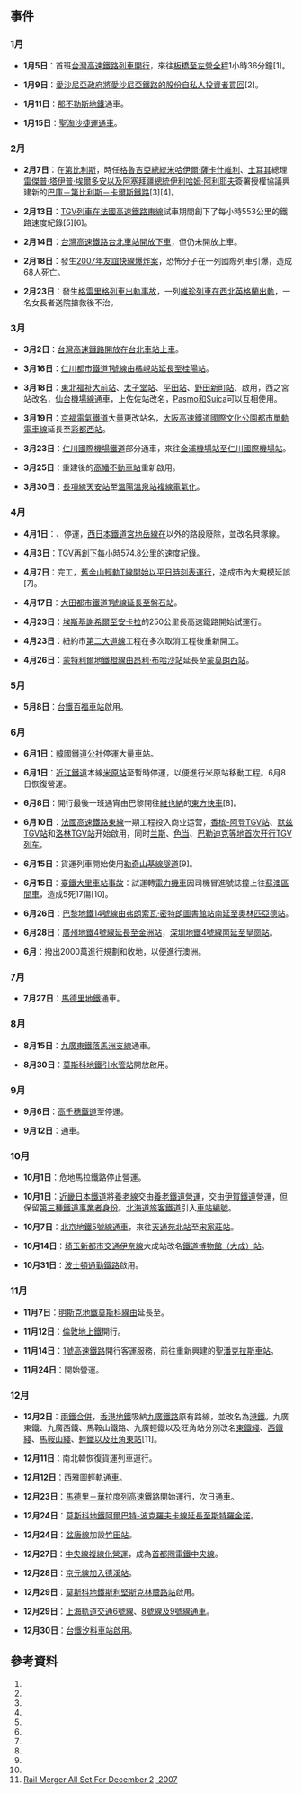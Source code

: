 ## 事件

### 1月

  - **1月5日**：首班[台灣高速鐵路列車開行](https://zh.wikipedia.org/wiki/台灣高速鐵路 "wikilink")，來往[板橋至](https://zh.wikipedia.org/wiki/板橋車站_\(臺灣\) "wikilink")[左營全程](https://zh.wikipedia.org/wiki/新左營車站 "wikilink")1小時36分鐘\[1\]。

  - **1月9日**：[愛沙尼亞政府將](https://zh.wikipedia.org/wiki/愛沙尼亞 "wikilink")[愛沙尼亞鐵路的股份自私人投資者買回](https://zh.wikipedia.org/wiki/愛沙尼亞鐵路 "wikilink")\[2\]。

  - **1月11日**：[那不勒斯地鐵](https://zh.wikipedia.org/wiki/那不勒斯地鐵 "wikilink")通車。

  - **1月15日**：[聖淘沙捷運通車](https://zh.wikipedia.org/wiki/聖淘沙捷運 "wikilink")。

### 2月

  - **2月7日**：在[第比利斯](../Page/第比利斯.md "wikilink")，時任[格魯吉亞](https://zh.wikipedia.org/wiki/格魯吉亞 "wikilink")[總統](../Page/格魯吉亞總統.md "wikilink")[米哈伊爾·薩卡什維利](../Page/米哈伊爾·薩卡什維利.md "wikilink")、[土耳其](../Page/土耳其.md "wikilink")總理[雷傑普·塔伊普·埃爾多安以及](https://zh.wikipedia.org/wiki/雷傑普·塔伊普·埃爾多安 "wikilink")[阿塞拜疆](../Page/阿塞拜疆.md "wikilink")[總統](https://zh.wikipedia.org/wiki/阿塞拜疆總統 "wikilink")[伊利哈姆·阿利耶夫](../Page/伊利哈姆·阿利耶夫.md "wikilink")簽署授權協議興建新的[巴庫－第比利斯－卡爾斯鐵路](../Page/巴庫－第比利斯－卡爾斯鐵路.md "wikilink")\[3\]\[4\]。

  - **2月13日**：[TGV列車在](https://zh.wikipedia.org/wiki/TGV "wikilink")[法國高速鐵路東線](../Page/法國高速鐵路東線.md "wikilink")試車期間創下了每小時553公里的鐵路速度紀錄\[5\]\[6\]。

  - **2月14日**：[台灣高速鐵路](https://zh.wikipedia.org/wiki/台灣高速鐵路 "wikilink")[台北車站開放下車](https://zh.wikipedia.org/wiki/台北車站 "wikilink")，但仍未開放上車。

  - **2月18日**：發生[2007年友誼快線爆炸案](../Page/2007年友誼快線爆炸案.md "wikilink")，恐怖分子在一列國際列車引爆，造成68人死亡。

  - **2月23日**：發生[格雷里格列車出軌事故](../Page/格雷里格列車出軌事故.md "wikilink")，一列[維珍列車在西北英格蘭出軌](https://zh.wikipedia.org/wiki/維珍列車 "wikilink")，一名女長者送院搶救後不治。

### 3月

  - **3月2日**：[台灣高速鐵路開放在](https://zh.wikipedia.org/wiki/台灣高速鐵路 "wikilink")[台北車站上車](https://zh.wikipedia.org/wiki/台北車站 "wikilink")。

  - **3月16日**：[仁川都市鐵道](../Page/仁川都市鐵道.md "wikilink")[1號線由](../Page/仁川都市鐵道1號線.md "wikilink")[橘峴站延長至](https://zh.wikipedia.org/wiki/橘峴站 "wikilink")[桂陽站](../Page/桂陽站.md "wikilink")。

  - **3月18日**：[東北福祉大前站](https://zh.wikipedia.org/wiki/東北福祉大前站 "wikilink")、[太子堂站](https://zh.wikipedia.org/wiki/太子堂站 "wikilink")、[平田站](https://zh.wikipedia.org/wiki/平田站_\(長野縣\) "wikilink")、[野田新町站](https://zh.wikipedia.org/wiki/野田新町站 "wikilink")、啟用，西之宮站改名，[仙台機場線](../Page/仙台機場線.md "wikilink")通車，上佐佐站改名，[Pasmo和](https://zh.wikipedia.org/wiki/Pasmo "wikilink")[Suica](../Page/Suica.md "wikilink")可以互相使用。

  - **3月19日**：[京福電氣鐵道](../Page/京福電氣鐵道.md "wikilink")大量更改站名，[大阪高速鐵道](../Page/大阪高速鐵道.md "wikilink")[國際文化公園都市單軌電車線](../Page/國際文化公園都市單軌電車線.md "wikilink")延長至[彩都西站](../Page/彩都西站.md "wikilink")。

  - **3月23日**：[仁川國際機場鐵道](../Page/仁川國際機場鐵道.md "wikilink")部分通車，來往[金浦機場站至](https://zh.wikipedia.org/wiki/金浦機場站 "wikilink")[仁川國際機場站](https://zh.wikipedia.org/wiki/仁川國際機場站 "wikilink")。

  - **3月25日**：重建後的[高幡不動車站](../Page/高幡不動車站.md "wikilink")重新啟用。

  - **3月30日**：[長項線](../Page/長項線.md "wikilink")[天安站](../Page/天安站.md "wikilink")至[溫陽溫泉站複線電氣化](https://zh.wikipedia.org/wiki/溫陽溫泉站 "wikilink")。

### 4月

  - **4月1日**：、停運，[西日本鐵道](../Page/西日本鐵道.md "wikilink")[宮地岳線在](../Page/貝塚線.md "wikilink")以外的路段廢除，並改名貝塚線。

  - **4月3日**：[TGV再創下每小時](https://zh.wikipedia.org/wiki/TGV "wikilink")574.8公里的速度紀錄。

  - **4月7日**：完工，[舊金山輕軌T線開始以平日時刻表運行](https://zh.wikipedia.org/wiki/舊金山輕軌T線 "wikilink")，造成市內大規模延誤\[7\]。

  - **4月17日**：[大田都市鐵道1號線延長至](https://zh.wikipedia.org/wiki/大田都市鐵道1號線 "wikilink")[盤石站](https://zh.wikipedia.org/wiki/盤石站 "wikilink")。

  - **4月23日**：[埃斯基謝希爾至](https://zh.wikipedia.org/wiki/埃斯基謝希爾 "wikilink")[安卡拉](../Page/安卡拉.md "wikilink")的250公里長高速鐵路開始試運行。

  - **4月23日**：紐約市[第二大道線](../Page/第二大道線.md "wikilink")工程在多次取消工程後重新開工。

  - **4月26日**：[蒙特利爾地鐵](https://zh.wikipedia.org/wiki/蒙特利爾地鐵 "wikilink")[橙線由](https://zh.wikipedia.org/wiki/蒙特利爾地鐵橙線 "wikilink")[昂利·布哈沙站](../Page/昂利·布哈沙站.md "wikilink")延長至[蒙莫朗西站](../Page/蒙莫朗西站.md "wikilink")。

### 5月

  - **5月8日**：[台鐵](https://zh.wikipedia.org/wiki/台鐵 "wikilink")[百福車站](../Page/百福車站.md "wikilink")啟用。

### 6月

  - **6月1日**：[韓國鐵道公社](../Page/韓國鐵道公社.md "wikilink")停運大量車站。

  - **6月1日**：[近江鐵道](../Page/近江鐵道.md "wikilink")本線[米原站](../Page/米原站.md "wikilink")至暫時停運，以便進行米原站移動工程。6月8日恢復營運。

  - **6月8日**：開行最後一班通宵由巴黎開往[維也納](../Page/維也納.md "wikilink")的[東方快車](../Page/東方快車.md "wikilink")\[8\]。

  - **6月10日**：[法國高速鐵路東線](../Page/法國高速鐵路東線.md "wikilink")一期工程投入商业运营，[香槟-阿登TGV站](../Page/香槟-阿登TGV站.md "wikilink")、[默兹TGV站](../Page/默兹TGV站.md "wikilink")和[洛林TGV站](../Page/洛林TGV站.md "wikilink")开始啟用，同时[兰斯](../Page/兰斯站.md "wikilink")、[色当](../Page/色当站.md "wikilink")、[巴勒迪克等地首次开行](../Page/巴勒迪克站.md "wikilink")[TGV列车](https://zh.wikipedia.org/wiki/TGV "wikilink")。

  - **6月15日**：貨運列車開始使用[勒奇山基線隧道](https://zh.wikipedia.org/wiki/勒奇山基線隧道 "wikilink")\[9\]。

  - **6月15日**：[臺鐵大里車站事故](https://zh.wikipedia.org/wiki/臺鐵大里車站事故 "wikilink")：試運轉[電力機車](../Page/電力機車.md "wikilink")因司機冒進號誌撞上往[蘇澳](https://zh.wikipedia.org/wiki/蘇澳車站 "wikilink")[區間車](../Page/臺鐵區間車.md "wikilink")，造成5死17傷\[10\]。

  - **6月26日**：[巴黎地鐵](../Page/巴黎地鐵.md "wikilink")[14號線由](../Page/巴黎地鐵14號線.md "wikilink")[弗朗索瓦·密特朗圖書館站南延至](https://zh.wikipedia.org/wiki/弗朗索瓦·密特朗圖書館站_\(巴黎地鐵\) "wikilink")[奧林匹亞德站](../Page/奧林匹亞德站.md "wikilink")。

  - **6月28日**：[廣州地鐵](https://zh.wikipedia.org/wiki/廣州地鐵 "wikilink")[4號線延長至](https://zh.wikipedia.org/wiki/廣州地鐵4號線 "wikilink")[金洲站](https://zh.wikipedia.org/wiki/金洲站 "wikilink")，[深圳地鐵](https://zh.wikipedia.org/wiki/深圳地鐵 "wikilink")[4號線南延至](https://zh.wikipedia.org/wiki/深圳地鐵4號線 "wikilink")[皇崗站](../Page/福田口岸站.md "wikilink")。

  - **6月**：撥出2000萬進行規劃和收地，以便進行澳洲。

### 7月

  - **7月27日**：[馬德里地鐵](https://zh.wikipedia.org/wiki/馬德里地鐵 "wikilink")通車。

### 8月

  - **8月15日**：[九廣東鐵](https://zh.wikipedia.org/wiki/九廣東鐵 "wikilink")[落馬洲支線](../Page/落馬洲支線.md "wikilink")通車。

  - **8月30日**：[莫斯科地鐵](https://zh.wikipedia.org/wiki/莫斯科地鐵 "wikilink")[引水管站](../Page/引水管站.md "wikilink")開放啟用。

### 9月

  - **9月6日**：[高千穗鐵道](../Page/高千穗鐵道.md "wikilink")至停運。

  - **9月12日**：通車。

### 10月

  - **10月1日**：危地馬拉鐵路停止營運。

  - **10月1日**：[近畿日本鐵道](../Page/近畿日本鐵道.md "wikilink")將[養老線](../Page/養老線.md "wikilink")交由[養老鐵道營運](https://zh.wikipedia.org/wiki/養老鐵道 "wikilink")，交由[伊賀鐵道](../Page/伊賀鐵道.md "wikilink")營運，但保留[第三種鐵道事業者身份](https://zh.wikipedia.org/wiki/第三種鐵道事業者 "wikilink")。[北海道旅客鐵道](../Page/北海道旅客鐵道.md "wikilink")引入[車站編號](../Page/車站編號.md "wikilink")。

  - **10月7日**：[北京地鐵](https://zh.wikipedia.org/wiki/北京地鐵 "wikilink")[5號線通車](https://zh.wikipedia.org/wiki/北京地鐵5號線 "wikilink")，來往[天通苑北站](../Page/天通苑北站.md "wikilink")至[宋家莊站](https://zh.wikipedia.org/wiki/宋家莊站 "wikilink")。

  - **10月14日**：[埼玉新都市交通](../Page/埼玉新都市交通.md "wikilink")[伊奈線](../Page/伊奈線.md "wikilink")大成站改名[鐵道博物館（大成）站](../Page/鐵道博物館站.md "wikilink")。

  - **10月31日**：[波士頓通勤鐵路](https://zh.wikipedia.org/wiki/波士頓通勤鐵路 "wikilink")啟用。

### 11月

  - **11月7日**：[明斯克地鐵](https://zh.wikipedia.org/wiki/明斯克地鐵 "wikilink")[莫斯科線由](https://zh.wikipedia.org/wiki/莫斯科線 "wikilink")延長至。

  - **11月12日**：[倫敦地上鐵](../Page/倫敦地上鐵.md "wikilink")開行。

  - **11月14日**：[1號高速鐵路](../Page/1號高速鐵路.md "wikilink")開行客運服務，前往重新興建的[聖潘克拉斯車站](../Page/聖潘克拉斯車站.md "wikilink")。

  - **11月24日**：開始營運。

### 12月

  - **12月2日**：[兩鐵合併](../Page/兩鐵合併.md "wikilink")，[香港地鐵](../Page/香港地鐵.md "wikilink")吸納[九廣鐵路](../Page/九廣鐵路.md "wikilink")原有路線，並改名為[港鐵](../Page/港鐵.md "wikilink")。九廣東鐵、九廣西鐵、馬鞍山鐵路、九廣輕鐵以及旺角站分別改名[東鐵綫](../Page/東鐵綫.md "wikilink")、[西鐵綫](../Page/西鐵綫.md "wikilink")、[馬鞍山綫](../Page/馬鞍山綫.md "wikilink")、[輕鐵以及](../Page/香港輕鐵.md "wikilink")[旺角東站](../Page/旺角東站.md "wikilink")\[11\]。

  -  **12月11日**：南北韓恢復貨運列車運行。

  - **12月12日**：[西雅圖輕軌](https://zh.wikipedia.org/wiki/西雅圖輕軌 "wikilink")通車。

  - **12月23日**：[馬德里－華拉度列高速鐵路](../Page/馬德里－華拉度列高速鐵路.md "wikilink")開始運行，次日通車。

  - **12月24日**：[莫斯科地鐵](https://zh.wikipedia.org/wiki/莫斯科地鐵 "wikilink")[阿爾巴特-波克羅夫卡線延長至](https://zh.wikipedia.org/wiki/阿爾巴特-波克羅夫卡線 "wikilink")[斯特羅金諾](../Page/斯特羅金諾站_\(莫斯科地鐵\).md "wikilink")。

  - **12月24日**：[盆唐線](../Page/盆唐線.md "wikilink")加設[竹田站](../Page/竹田站_\(京畿道\).md "wikilink")。

  - **12月27日**：[中央線複線化營運](../Page/中央線_\(韓國\).md "wikilink")，成為[首都圈電鐵中央線](../Page/首都圈電鐵中央線.md "wikilink")。

  - **12月28日**：[京元線加入](https://zh.wikipedia.org/wiki/京元線 "wikilink")[德溪站](../Page/德溪站.md "wikilink")。

  - **12月29日**：[莫斯科地鐵](https://zh.wikipedia.org/wiki/莫斯科地鐵 "wikilink")[斯利堅斯克林蔭路站](../Page/斯利堅斯克林蔭路站.md "wikilink")啟用。

  - **12月29日**：[上海軌道交通](https://zh.wikipedia.org/wiki/上海軌道交通 "wikilink")[6號線](https://zh.wikipedia.org/wiki/上海軌道交通6號線 "wikilink")、[8號線及](https://zh.wikipedia.org/wiki/上海軌道交通8號線 "wikilink")[9號線通車](https://zh.wikipedia.org/wiki/上海軌道交通9號線 "wikilink")。

  - **12月30日**：[台鐵](https://zh.wikipedia.org/wiki/台鐵 "wikilink")[汐科車站啟用](https://zh.wikipedia.org/wiki/汐科車站 "wikilink")。

## 參考資料

1.
2.
3.
4.
5.
6.
7.
8.
9.
10.
11. [Rail Merger All Set For December 2, 2007](http://www.mtr.com.hk/eng/corporate/file_rep/PR-07-078-E.pdf)